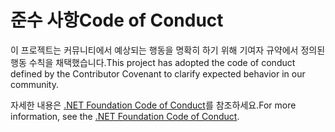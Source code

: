# <a name="code-of-conduct"></a><span data-ttu-id="e538d-101">준수 사항</span><span class="sxs-lookup"><span data-stu-id="e538d-101">Code of Conduct</span></span>

<span data-ttu-id="e538d-102">이 프로젝트는 커뮤니티에서 예상되는 행동을 명확히 하기 위해 기여자 규약에서 정의된 행동 수칙을 채택했습니다.</span><span class="sxs-lookup"><span data-stu-id="e538d-102">This project has adopted the code of conduct defined by the Contributor Covenant to clarify expected behavior in our community.</span></span>

<span data-ttu-id="e538d-103">자세한 내용은 [.NET Foundation Code of Conduct](https://dotnetfoundation.org/code-of-conduct)를 참조하세요.</span><span class="sxs-lookup"><span data-stu-id="e538d-103">For more information, see the [.NET Foundation Code of Conduct](https://dotnetfoundation.org/code-of-conduct).</span></span>
